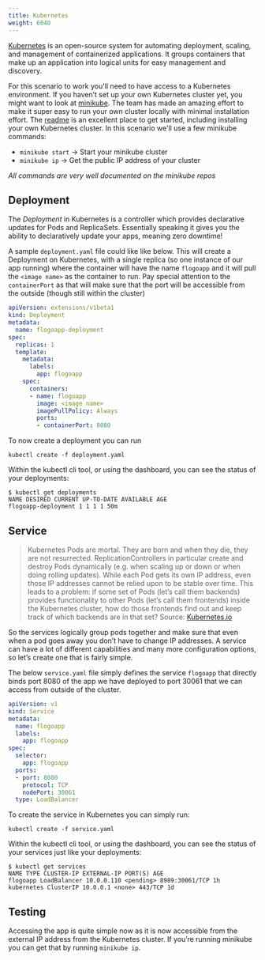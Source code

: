 ```yaml
---
title: Kubernetes
weight: 6040
---
```


[Kubernetes](https://kubernetes.io/) is an open-source system for automating deployment, scaling, and management of containerized applications. It groups containers that make up an application into logical units for easy management and discovery.

For this scenario to work you'll need to have access to a Kubernetes environment. If you haven’t set up your own Kubernetes cluster yet, you might want to look at [minikube](https://github.com/kubernetes/minikube). The team has made an amazing effort to make it super easy to run your own cluster locally with minimal installation effort. The [readme](https://github.com/kubernetes/minikube/blob/master/README.md) is an excellent place to get started, including installing your own Kubernetes cluster. In this scenario we'll use a few minikube commands:

* `minikube start` -> Start your minikube cluster
* `minikube ip` -> Get the public IP address of your cluster

_All commands are very well documented on the minikube repos_

## Deployment
The _Deployment_ in Kubernetes is a controller which provides declarative updates for Pods and ReplicaSets. Essentially speaking it gives you the ability to declaratively update your apps, meaning zero downtime!

A sample `deployment.yaml` file could like like below. This will create a Deployment on Kubernetes, with a single replica (so one instance of our app running) where the container will have the name `flogoapp` and it will pull the `<image name>` as the container to run. Pay special attention to the `containerPort` as that will make sure that the port will be accessible from the outside (though still within the cluster)

```yaml
apiVersion: extensions/v1beta1
kind: Deployment
metadata:
  name: flogoapp-deployment
spec:
  replicas: 1
  template:
    metadata:
      labels:
        app: flogoapp
    spec:
      containers:
      - name: flogoapp
        image: <image name>
        imagePullPolicy: Always
        ports:
        - containerPort: 8080
```

To now create a deployment you can run
```
kubectl create -f deployment.yaml
```

Within the kubectl cli tool, or using the dashboard, you can see the status of your deployments:
```
$ kubectl get deployments
NAME DESIRED CURRENT UP-TO-DATE AVAILABLE AGE
flogoapp-deployment 1 1 1 1 50m
```

## Service
> Kubernetes Pods are mortal. They are born and when they die, they are not resurrected. ReplicationControllers in particular create and destroy Pods dynamically (e.g. when scaling up or down or when doing rolling updates). While each Pod gets its own IP address, even those IP addresses cannot be relied upon to be stable over time. This leads to a problem: if some set of Pods (let’s call them backends) provides functionality to other Pods (let’s call them frontends) inside the Kubernetes cluster, how do those frontends find out and keep track of which backends are in that set?
Source: [Kubernetes.io](https://kubernetes.io/docs/concepts/services-networking/service)

So the services logically group pods together and make sure that even when a pod goes away you don’t have to change IP addresses. A service can have a lot of different capabilities and many more configuration options, so let’s create one that is fairly simple.

The below `service.yaml` file simply defines the service `flogoapp` that directly binds port 8080 of the app we have deployed to port 30061 that we can access from outside of the cluster.

```yaml
apiVersion: v1
kind: Service
metadata:
  name: flogoapp
  labels:
    app: flogoapp
spec:
  selector:
    app: flogoapp
  ports:
  - port: 8080
    protocol: TCP
    nodePort: 30061
  type: LoadBalancer
```

To create the service in Kubernetes you can simply run:
```
kubectl create -f service.yaml
```
Within the kubectl cli tool, or using the dashboard, you can see the status of your services just like your deployments:
```
$ kubectl get services
NAME TYPE CLUSTER-IP EXTERNAL-IP PORT(S) AGE
flogoapp LoadBalancer 10.0.0.110 <pending> 8989:30061/TCP 1h
kubernetes ClusterIP 10.0.0.1 <none> 443/TCP 1d
```

## Testing
Accessing the app is quite simple now as it is now accessible from the external IP address from the Kubernetes cluster. If you’re running minikube you can get that by running `minikube ip`. 